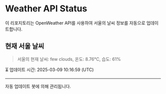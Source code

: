 
# Weather API Status

이 리포지토리는 OpenWeather API를 사용하여 서울의 날씨 정보를 자동으로 업데이트합니다.

## 현재 서울 날씨
> 서울의 현재 날씨: few clouds, 온도: 8.76°C, 습도: 61%

⏳ 업데이트 시간: 2025-03-09 10:16:59 (UTC)

---
자동 업데이트 봇에 의해 관리됩니다.
